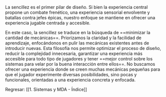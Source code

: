 
La sencillez es el primer pilar de diseño. Si bien la experiencia central propone un combate frenético, una experiencia sensorial envolvente y batallas contra jefes épicas, nuestro enfoque se mantiene en ofrecer una experiencia jugable centrada y accesible.

En este caso, la sencillez se traduce en la búsqueda de ==minimizar la cantidad de mecánicas==. Priorizamos la claridad y la facilidad de aprendizaje, enfocándonos en pulir las mecánicas existentes antes de introducir nuevas. Esta filosofía nos permite optimizar el proceso de diseño, reducir la complejidad innecesaria, garantizar una experiencia más accesible para todo tipo de jugadores y tener ==mejor control sobre los sistemas para velar por la buena interacción entre ellos==. No buscamos ofrecer una experiencia donde se creen muchas mecánicas pequeñas para que el jugador experimente diversas posibilidades, sino pocas y funcionales, orientadas a una experiencia concreta y enfocada.


Regresar: [[1. Sistemas y MDA - Índice]]